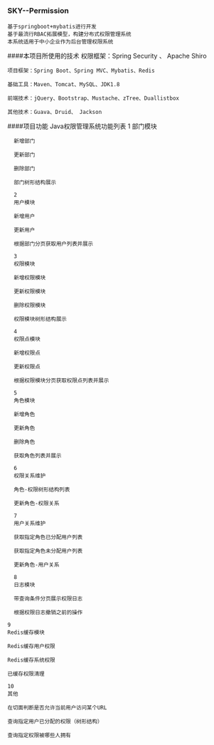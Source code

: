 ### SKY--Permission
    基于springboot+mybatis进行开发
    基于最流行RBAC拓展模型，构建分布式权限管理系统
    本系统适用于中小企业作为后台管理权限系统
####本项目所使用的技术
    权限框架：Spring Security 、 Apache Shiro
    
    项目框架：Spring Boot、Spring MVC、Mybatis、Redis
    
    基础工具：Maven、Tomcat、MySQL、JDK1.8
    
    前端技术：jQuery、Bootstrap、Mustache、zTree、Duallistbox
    
    其他技术：Guava、Druid、 Jackson

####项目功能
      Java权限管理系统功能列表
      1
      部门模块
      
      新增部门
      
      更新部门
      
      删除部门
      
      部门树形结构展示
      
      2
      用户模块
      
      新增用户
      
      更新用户
      
      根据部门分页获取用户列表并展示
      
      3
      权限模块
      
      新增权限模块
      
      更新权限模块
      
      删除权限模块
      
      权限模块树形结构展示
      
      4
      权限点模块
      
      新增权限点
      
      更新权限点
      
      根据权限模块分页获取权限点列表并展示
      
      5
      角色模块
      
      新增角色
      
      更新角色
      
      删除角色
      
      获取角色列表并展示
      
      6
      权限关系维护
      
      角色-权限树形结构列表
      
      更新角色-权限关系
      
      7
      用户关系维护
      
      获取指定角色已分配用户列表
      
      获取指定角色未分配用户列表
      
      更新角色-用户关系
      
      8
      日志模块
      
      带查询条件分页展示权限日志
      
      根据权限日志撤销之前的操作
    
    9
    Redis缓存模块
    
    Redis缓存用户权限
    
    Redis缓存系统权限
    
    已缓存权限清理
    
    10
    其他
    
    在切面判断是否允许当前用户访问某个URL
    
    查询指定用户已分配的权限（树形结构）
    
    查询指定权限被哪些人拥有

